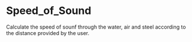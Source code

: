 # Speed_of_Sound
Calculate the speed of sounf through the water, air and steel according to the distance provided by the user.
